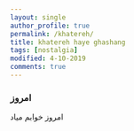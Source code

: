 ```yaml
---
layout: single
author_profile: true
permalink: /khatereh/
title: khatereh haye ghashang
tags: [nostalgia]
modified: 4-10-2019
comments: true
---
```

### امروز
امروز خوابم میاد
